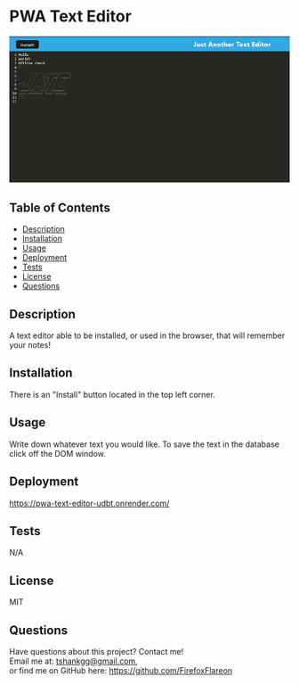 # PWA Text Editor

![Screenshot](./assets/JATE-Screenshot.png)
  
  ## Table of Contents

  - [Description](#description)
  - [Installation](#installation)
  - [Usage](#usage)
  - [Deployment](#deployment)
  - [Tests](#tests)
  - [License](#license)
  - [Questions](#questions)
  
  ## Description

  A text editor able to be installed, or used in the browser, that will remember your notes!


  ## Installation
  
  There is an "Install" button located in the top  left corner.


  ## Usage

  Write down whatever text you would like. To save the text in the database click off the DOM window.


  ## Deployment
  
  https://pwa-text-editor-udbt.onrender.com/


  ## Tests
  
  N/A
  

  ## License
  
  MIT
  

  ## Questions
  
  Have questions about this project? Contact me!
  <br/> Email me at: tshankgg@gmail.com,
  <br/> or find me on GitHub here: https://github.com/FirefoxFlareon
